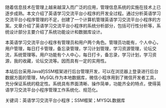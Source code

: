 随着信息技术在管理上越来越深入而广泛的应用，管理信息系统的实施在技术上已逐步成熟。本文介绍了英语学习交流平台小程序的开发全过程。通过分析英语学习交流平台小程序管理的不足，创建了一个计算机管理英语学习交流平台小程序的方案。文章介绍了英语学习交流平台小程序的系统分析部分，包括可行性分析等，系统设计部分主要介绍了系统功能设计和数据库设计。

本英语学习交流平台小程序有管理员和用户两个角色。管理员功能有，个人中心，用户管理，每日打卡管理，备忘录管理，学习计划管理，学习资源管理，论坛交流，系统管理等。用户功能有个人中心，每日打卡，备忘录，学习计划，学习资源，我的收藏，论坛交流等。因而具有一定的实用性。

本站后台采用Java的SSM框架进行后台管理开发，可以在浏览器上登录进行后台数据方面的管理，MySQL作为本地数据库，微信小程序用到了微信开发者工具，充分保证系统的稳定性。系统具有界面清晰、操作简单，功能齐全的特点，使得英语学习交流平台小程序管理工作系统化、规范化。

关键词：英语学习交流平台小程序；SSM框架；MYSQL数据库
